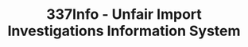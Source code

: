---
layout: default
bigquery: https://console.cloud.google.com/bigquery?p=patents-public-data&d=usitc_investigations&page=dataset&project=sheets-management-319211
citation: US International Trade Commission 337Info Unfair Import Investigations Information
  System
contributors: US International Trade Comission
cost: None
description: US International Trade Commission 337Info Unfair Import Investigations
  Information System contains data on investigations done under Section 337. Section
  337 declares the infringement of certain statutory intellectual property rights
  and other forms of unfair competition in import trade to be unlawful practices.
  Most Section 337 investigations involve allegations of patent or registered trademark
  infringement.
documentation: FAQ and tutorial available on the site
last_edit: 04/10/2022, 07:52:54
location: https://pubapps2.usitc.gov/337external/
maintained_by: US International Trade Comission
schema_fields:
- copyrightNumbers
- dateOfPublicationFrNotice
- teoIdDueDate
- htsNumbers
- investigationTermDate
- issueDateOtherNonFinal
- complainant
- endDateMarkmanHearing
- title
- scheduledStartDateEvidHear
- patentNumber
- patentNumbers
- scheduledEndDateEvidHear
- markmanHearing
- dateCreated
- teoReliefGranted
- aljAssigned
- finalDetViolation
- finalIdOnViolationDue
- respondent
- targetDate
- lastUpdated
- dateComplaintFiled
- invUnfairAct
- investigationNo
- docketNo
- currentStatus
- publication_number
- id
- investigationType
- startDateMarkmanHearing
- internalRemand
- ouiiParticipation
- gcAttorney
- actualStartDateEvidHear
- cafcAppeals
- ouiiAttorney
- teoIdIssueDate
- teoProceedingInvolved
- actualEndDateEvidHear
- finalDetNoViolation
- trademarkNumbers
- currentActiveALJ
- finalIdOnViolationIssue
shortname: unfair_import_investigations
tags:
- import
- legal
- trade
timeframe: 2008-2021 (prior to 2008 downloadable as a JSON file)
title: 337Info - Unfair Import Investigations Information System
uuid: 2721f5ec-e599-4890-9265-9706719fc71e
---